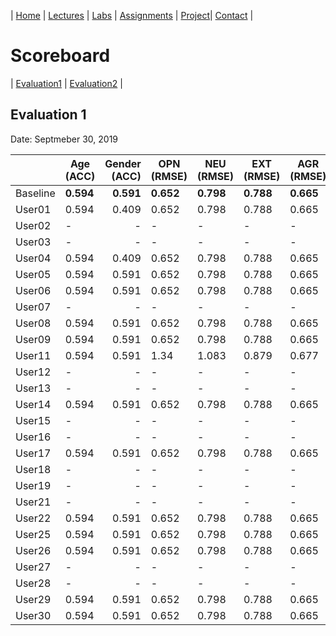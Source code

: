 | [Home](index.md) | [Lectures](lectures.md) | [Labs](labs.md) | [Assignments](assignments.md) | [Project](project.md)| [Contact](contact.md) |


# Scoreboard

| [Evaluation1](scores/evaluation1.md) | [Evaluation2](scores/evaluation2.md) |

## Evaluation 1

Date: Septmeber 30, 2019

|       |  Age (ACC)| Gender (ACC) | OPN (RMSE) | NEU (RMSE) | EXT (RMSE) | AGR (RMSE) | CON (RMSE) |
|-------|--------------|----------:|------------|------------|------------|------------|------------|
| Baseline|**0.594**|**0.591**|**0.652**|**0.798**|**0.788**|**0.665**|**0.734**|
| User01 |0.594|0.409|0.652|0.798|0.788|0.665|0.734|
| User02 |-|-|-|-|-|-|-|
| User03 |-|-|-|-|-|-|-|
| User04 |0.594|0.409|0.652|0.798|0.788|0.665|0.734|
| User05 |0.594|0.591|0.652|0.798|0.788|0.665|0.734|
| User06 |0.594|0.591|0.652|0.798|0.788|0.665|0.734|
| User07 | -|-|-|-|-|-|-|
| User08 | 0.594|0.591|0.652|0.798|0.788|0.665|0.734|
| User09 | 0.594|0.591|0.652|0.798|0.788|0.665|0.734|
| User11 |0.594|0.591|1.34|1.083|0.879|0.677|0.747|
| User12 | -|-|-|-|-|-|-|
| User13 |-|-|-|-|-|-|-|
| User14 |0.594|0.591|0.652|0.798|0.788|0.665|0.734|
| User15 |-|-|-|-|-|-|-|
| User16 |-|-|-|-|-|-|-|
| User17 |0.594|0.591|0.652|0.798|0.788|0.665|0.734|
| User18 |-|-|-|-|-|-|-|
| User19 |-|-|-|-|-|-|-|
| User21 |-|-|-|-|-|-|-|
| User22 |0.594|0.591|0.652|0.798|0.788|0.665|0.734|
| User25 |0.594|0.591|0.652|0.798|0.788|0.665|0.734|
| User26 |0.594|0.591|0.652|0.798|0.788|0.665|0.734|
| User27 |-|-|-|-|-|-|-|
| User28 |-|-|-|-|-|-|-|
| User29 |0.594|0.591|0.652|0.798|0.788|0.665|0.734|
| User30 |0.594|0.591|0.652|0.798|0.788|0.665|0.734|
